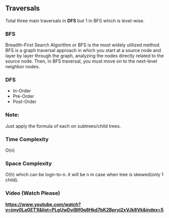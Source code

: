 ## Traversals

Total three main traversals in **DFS** but 1 in BFS which is level-wise.

### BFS

Breadth-First Search Algorithm or BFS is the most widely utilized method. BFS is a graph traversal approach in which you start at a source node and layer by layer through the graph, analyzing the nodes directly related to the source node. Then, in BFS traversal, you must move on to the next-level neighbor nodes.

### DFS

- In-Order
- Pre-Order
- Post-Order

### Note:

Just apply the formula of each on subtrees/child trees.

### Time Complexity

O(n)

### Space Complexity

O(h) which can be logn-to-n.
it will be n in case when tree is skewed(only 1 child).

### Video (Watch Please)

**https://www.youtube.com/watch?v=jmy0LaGET1I&list=PLgUwDviBIf0q8Hkd7bK2Bpryj2xVJk8Vk&index=5**
